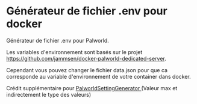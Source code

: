 # Générateur de fichier .env pour docker

Générateur de fichier .env pour Palworld.

Les variables d'environnement sont basés sur le projet https://github.com/jammsen/docker-palworld-dedicated-server.

Cependant vous pouvez changer le fichier data.json pour que ca corresponde au variable d'environnement de votre container dans docker.

Crédit supplémentaire pour [PalworldSettingGenerator ](https://dysoncheng.github.io/PalWorldSettingGenerator/setting.html) (Valeur max et indirectement le type des valeurs)

